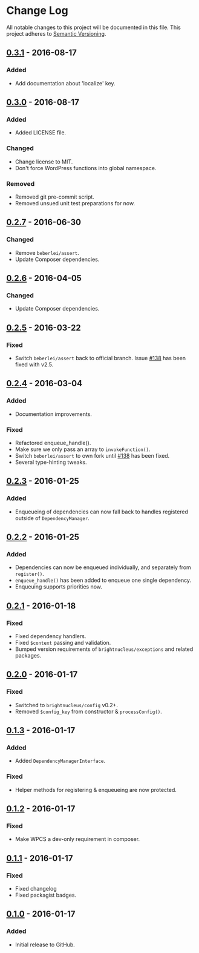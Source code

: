 # Change Log
All notable changes to this project will be documented in this file.
This project adheres to [Semantic Versioning](http://semver.org/).

## [0.3.1] - 2016-08-17
### Added
- Add documentation about 'localize' key.

## [0.3.0] - 2016-08-17
### Added
- Added LICENSE file.

### Changed
- Change license to MIT.
- Don't force WordPress functions into global namespace.

### Removed
- Removed git pre-commit script.
- Removed unsued unit test preparations for now.

## [0.2.7] - 2016-06-30
### Changed
- Remove `beberlei/assert`.
- Update Composer dependencies.

## [0.2.6] - 2016-04-05
### Changed
- Update Composer dependencies.

## [0.2.5] - 2016-03-22
### Fixed
- Switch `beberlei/assert` back to official branch. Issue [#138](https://github.com/beberlei/assert/issues/138) has been fixed with v2.5.

## [0.2.4] - 2016-03-04
### Added
- Documentation improvements.

### Fixed
- Refactored enqueue_handle().
- Make sure we only pass an array to `invokeFunction()`.
- Switch `beberlei/assert` to own fork until [#138](https://github.com/beberlei/assert/issues/138) has been fixed.
- Several type-hinting tweaks.

## [0.2.3] - 2016-01-25
### Added
- Enqueueing of dependencies can now fall back to handles registered outside of `DependencyManager`.

## [0.2.2] - 2016-01-25
### Added
- Dependencies can now be enqueued individually, and separately from `register()`.
- `enqueue_handle()` has been added to enqueue one single dependency.
- Enqueuing supports priorities now.

## [0.2.1] - 2016-01-18
### Fixed
- Fixed dependency handlers.
- Fixed `$context` passing and validation.
- Bumped version requirements of `brightnucleus/exceptions` and related packages.

## [0.2.0] - 2016-01-17
### Fixed
- Switched to `brightnucleus/config` v0.2+.
- Removed `$config_key` from constructor & `processConfig()`.

## [0.1.3] - 2016-01-17
### Added
- Added `DependencyManagerInterface`.

### Fixed
- Helper methods for registering & enqueueing are now protected.

## [0.1.2] - 2016-01-17
### Fixed
- Make WPCS a dev-only requirement in composer.

## [0.1.1] - 2016-01-17
### Fixed
- Fixed changelog
- Fixed packagist badges.

## [0.1.0] - 2016-01-17
### Added
- Initial release to GitHub.

[0.3.1]: https://github.com/brightnucleus/dependencies/compare/v0.3.0...v0.3.1
[0.3.0]: https://github.com/brightnucleus/dependencies/compare/v0.2.7...v0.3.0
[0.2.7]: https://github.com/brightnucleus/dependencies/compare/v0.2.6...v0.2.7
[0.2.6]: https://github.com/brightnucleus/dependencies/compare/v0.2.5...v0.2.6
[0.2.5]: https://github.com/brightnucleus/dependencies/compare/v0.2.4...v0.2.5
[0.2.4]: https://github.com/brightnucleus/dependencies/compare/v0.2.3...v0.2.4
[0.2.3]: https://github.com/brightnucleus/dependencies/compare/v0.2.2...v0.2.3
[0.2.2]: https://github.com/brightnucleus/dependencies/compare/v0.2.1...v0.2.2
[0.2.1]: https://github.com/brightnucleus/dependencies/compare/v0.2.0...v0.2.1
[0.2.0]: https://github.com/brightnucleus/dependencies/compare/v0.1.3...v0.2.0
[0.1.3]: https://github.com/brightnucleus/dependencies/compare/v0.1.2...v0.1.3
[0.1.2]: https://github.com/brightnucleus/dependencies/compare/v0.1.1...v0.1.2
[0.1.1]: https://github.com/brightnucleus/dependencies/compare/v0.1.0...v0.1.1
[0.1.0]: https://github.com/brightnucleus/dependencies/compare/v0.0.0...v0.1.0
